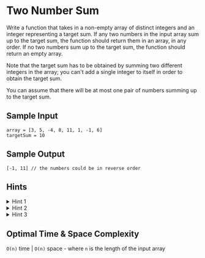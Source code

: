 # Two Number Sum

Write a function that takes in a non-empty array of distinct integers and an integer representing a target sum. If any two numbers in the input array sum up to the target sum, the function should return them in an array, in any order. If no two numbers sum up to the target sum, the function should return an empty array.

Note that the target sum has to be obtained by summing two different integers in the array; you can't add a single integer to itself in order to obtain the target sum.

You can assume that there will be at most one pair of numbers summing up to the target sum.

## Sample Input

```plaintext
array = [3, 5, -4, 8, 11, 1, -1, 6]
targetSum = 10
```

## Sample Output

```plaintext
[-1, 11] // the numbers could be in reverse order
```

## Hints

<details>
<summary>Hint 1</summary>

Try using two for loops to sum all possible pairs of numbers in the input array. What are the time and space implications of this approach?

</details>

<details>
<summary>Hint 2</summary>

Realize that for every number X in the input array, you are essentially trying to find a corresponding number Y such that X + Y = target_sum. With two variables in this equation known to you, it shouldn't be hard to solve for Y.

</details>

<details>
<summary>Hint 3</summary>

Try storing every number in a hash table, solving the equation mentioned in Hint #2 for every number, and checking if the Y that you find is stored in the hash table. What are the time and space implications of this approach?

</details>

## Optimal Time & Space Complexity

`O(n)` time | `O(n)` space - where `n` is the length of the input array
